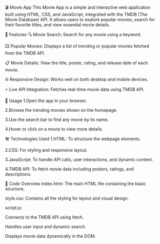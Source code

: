 🎬 Movie App
This Movie App is a simple and interactive web application built using HTML, CSS, and JavaScript, integrated with the TMDB (The Movie Database) API. It allows users to explore popular movies, search for their favorite titles, and view essential movie details.

📌 Features
🔍 Movie Search: Search for any movie using a keyword.

🎞️ Popular Movies: Displays a list of trending or popular movies fetched from the TMDB API.

📋 Movie Details: View the title, poster, rating, and release date of each movie.

🌐 Responsive Design: Works well on both desktop and mobile devices.

⚡ Live API Integration: Fetches real-time movie data using TMDB API.

🚀 Usage
1.Open the app in your browser.

2.Browse the trending movies shown on the homepage.

3.Use the search bar to find any movie by its name.

4.Hover or click on a movie to view more details.

🛠️ Technologies Used
1.HTML: To structure the webpage elements.

2.CSS: For styling and responsive layout.

3.JavaScript: To handle API calls, user interactions, and dynamic content.

4.TMDB API: To fetch movie data including posters, ratings, and descriptions.

📂 Code Overview
index.html: The main HTML file containing the basic structure.

style.css: Contains all the styling for layout and visual design.

script.js:

Connects to the TMDB API using fetch.

Handles user input and dynamic search.

Displays movie data dynamically in the DOM.

